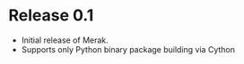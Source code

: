 # Release 0.1

- Initial release of Merak.
- Supports only Python binary package building via Cython
